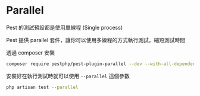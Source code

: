# Parallel

Pest 的測試預設都是使用單線程 (Single process)

Pest 提供 parallel 套件，讓你可以使用多線程的方式執行測試，縮短測試時間

透過 composer 安裝

```bash
composer require pestphp/pest-plugin-parallel --dev --with-all-dependencies
```

安裝好在執行測試時就可以使用 `--parallel` 這個參數

```bash
php artisan test --parallel
```

